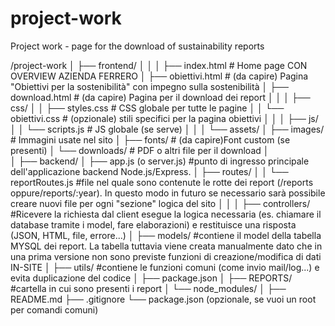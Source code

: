 # project-work
Project work - page for the download of sustainability reports



/project-work
│
├── frontend/
│		│
│		├── index.html               # Home page CON OVERVIEW AZIENDA FERRERO
│		├── obiettivi.html           # (da capire) Pagina "Obiettivi per la sostenibilità" con impegno sulla sostenibilità
│		├── download.html            # (da capire) Pagina per il download dei report
│		│
│		├── css/
│		│   ├── styles.css           # CSS globale per tutte le pagine
│		│   └── obiettivi.css        # (opzionale) stili specifici per la pagina obiettivi
│		│
│		├── js/
│		│   └── scripts.js           # JS globale (se serve)
│		│
│		└── assets/
│				├── images/              # Immagini usate nel sito
│	    		├── fonts/               # (da capire)Font custom (se presenti)
│	    		└── downloads/           # PDF o altri file per il download
│	    	 
│
├── backend/
│   	├── app.js (o server.js)	#punto di ingresso principale dell'applicazione backend Node.js/Express.
│   	├── routes/
│		│		└── reportRoutes.js	#file nel quale sono contenute le rotte dei report (/reports oppure/reports/:year). In questo modo in futuro se necessario sarà possibile creare nuovi file per ogni "sezione" logica del sito
│		│
│   	├── controllers/			#Ricevere la richiesta dal client esegue la logica necessaria (es. chiamare il database tramite i model, fare elaborazioni) e restituisce una risposta (JSON, HTML, file, errore...)
│   	├── models/				#contiene il model della tabella MYSQL dei report. La tabella tuttavia viene creata manualmente dato che in una prima versione non sono previste funzioni di creazione/modifica di dati IN-SITE
│   	├── utils/					#contiene le funzioni comuni (come invio mail/log...) e evita duplicazione del codice
│   	├── package.json
│   	├── REPORTS/ 				#cartella in cui sono presenti i report
│   	└── node_modules/
│
├── README.md
├── .gitignore
└── package.json (opzionale, se vuoi un root per comandi comuni)